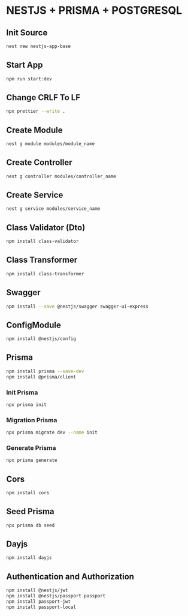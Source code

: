 # NESTJS + PRISMA + POSTGRESQL

## Init Source

```bash
nest new nestjs-app-base
```

## Start App

```bash
npm run start:dev
```

## Change CRLF To LF

```bash
npx prettier --write .
```

## Create Module

```bash
nest g module modules/module_name
```

## Create Controller

```bash
nest g controller modules/controller_name
```

## Create Service

```bash
nest g service modules/service_name
```

## Class Validator (Dto)

```bash
npm install class-validator
```

## Class Transformer

```bash
npm install class-transformer
```

## Swagger

```bash
npm install --save @nestjs/swagger swagger-ui-express
```

## ConfigModule

```bash
npm install @nestjs/config
```

## Prisma

```bash
npm install prisma --save-dev
npm install @prisma/client
```

### Init Prisma

```bash
npx prisma init
```

### Migration Prisma

```bash
npx prisma migrate dev --name init
```

### Generate Prisma

```bash
npx prisma generate
```

## Cors

```bash
npm install cors
```

## Seed Prisma

```bash
npx prisma db seed
```

## Dayjs

```bash
npm install dayjs
```

## Authentication and Authorization

```bash
npm install @nestjs/jwt
npm install @nestjs/passport passport
npm install passport-jwt
npm install passport-local
```

